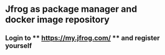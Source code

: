 # Jfrog as package manager and docker image repository


## Login to ** https://my.jfrog.com/ ** and register yourself
